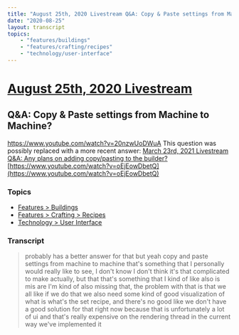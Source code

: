 ```yaml
---
title: "August 25th, 2020 Livestream Q&A: Copy & Paste settings from Machine to Machine?"
date: "2020-08-25"
layout: transcript
topics:
    - "features/buildings"
    - "features/crafting/recipes"
    - "technology/user-interface"
---
```

# [August 25th, 2020 Livestream](../2020-08-25.md)
## Q&A: Copy & Paste settings from Machine to Machine?
https://www.youtube.com/watch?v=20nzwUoDWuA
This question was possibly replaced with a more recent answer: [March 23rd, 2021 Livestream Q&A: Any plans on adding copy/pasting to the builder?](./yt-oEjEowDbetQ.md) [https://www.youtube.com/watch?v=oEjEowDbetQ](https://www.youtube.com/watch?v=oEjEowDbetQ)


### Topics
* [Features > Buildings](../topics/features/buildings.md)
* [Features > Crafting > Recipes](../topics/features/crafting/recipes.md)
* [Technology > User Interface](../topics/technology/user-interface.md)

### Transcript

> probably has a better answer for that but yeah copy and paste settings from machine to machine that's something that I personally would really like to see, I don't know I don't think it's that complicated to make actually, but that that's something that I kind of like also is mis are I'm kind of also missing that, the problem with that is that we all like if we do that we also need some kind of good visualization of what is what's the set recipe, and there's no good like we don't have a good solution for that right now because that is unfortunately a lot of ui and that's really expensive on the rendering thread in the current way we've implemented it

